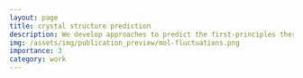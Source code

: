 ```yaml
---
layout: page
title: crystal structure prediction
description: We develop approaches to predict the first-principles thermodynamics stability (i.e. its "absolute" free energy) by combining quantum-mechanics, machine-learning and high-level electronic structure methods.
img: /assets/img/publication_preview/mol-fluctuations.png 
importance: 3
category: work
---
```


